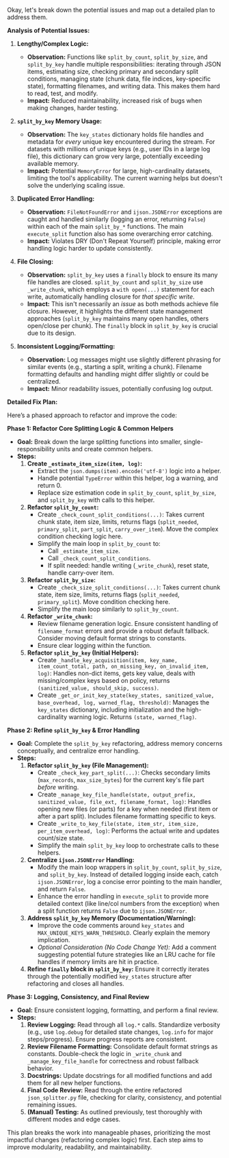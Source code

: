 
Okay, let's break down the potential issues and map out a detailed plan to address them.

**Analysis of Potential Issues:**

1.  **Lengthy/Complex Logic:**
    *   **Observation:** Functions like `split_by_count`, `split_by_size`, and `split_by_key` handle multiple responsibilities: iterating through JSON items, estimating size, checking primary and secondary split conditions, managing state (chunk data, file indices, key-specific state), formatting filenames, and writing data. This makes them hard to read, test, and modify.
    *   **Impact:** Reduced maintainability, increased risk of bugs when making changes, harder testing.

2.  **`split_by_key` Memory Usage:**
    *   **Observation:** The `key_states` dictionary holds file handles and metadata for *every* unique key encountered during the stream. For datasets with millions of unique keys (e.g., user IDs in a large log file), this dictionary can grow very large, potentially exceeding available memory.
    *   **Impact:** Potential `MemoryError` for large, high-cardinality datasets, limiting the tool's applicability. The current warning helps but doesn't solve the underlying scaling issue.

3.  **Duplicated Error Handling:**
    *   **Observation:** `FileNotFoundError` and `ijson.JSONError` exceptions are caught and handled similarly (logging an error, returning `False`) within each of the main `split_by_*` functions. The main `execute_split` function also has some overarching error catching.
    *   **Impact:** Violates DRY (Don't Repeat Yourself) principle, making error handling logic harder to update consistently.

4.  **File Closing:**
    *   **Observation:** `split_by_key` uses a `finally` block to ensure its many file handles are closed. `split_by_count` and `split_by_size` use `_write_chunk`, which employs a `with open(...)` statement for each write, automatically handling closure for *that specific write*.
    *   **Impact:** This isn't necessarily an *issue* as both methods achieve file closure. However, it highlights the different state management approaches (`split_by_key` maintains many open handles, others open/close per chunk). The `finally` block in `split_by_key` is crucial due to its design.

5.  **Inconsistent Logging/Formatting:**
    *   **Observation:** Log messages might use slightly different phrasing for similar events (e.g., starting a split, writing a chunk). Filename formatting defaults and handling might differ slightly or could be centralized.
    *   **Impact:** Minor readability issues, potentially confusing log output.

**Detailed Fix Plan:**

Here’s a phased approach to refactor and improve the code:

**Phase 1: Refactor Core Splitting Logic & Common Helpers**

*   **Goal:** Break down the large splitting functions into smaller, single-responsibility units and create common helpers.
*   **Steps:**
    1.  **Create `_estimate_item_size(item, log)`:**
        *   Extract the `json.dumps(item).encode('utf-8')` logic into a helper.
        *   Handle potential `TypeError` within this helper, log a warning, and return 0.
        *   Replace size estimation code in `split_by_count`, `split_by_size`, and `split_by_key` with calls to this helper.
    2.  **Refactor `split_by_count`:**
        *   Create `_check_count_split_conditions(...)`: Takes current chunk state, item size, limits, returns flags (`split_needed`, `primary_split`, `part_split`, `carry_over_item`). Move the complex condition checking logic here.
        *   Simplify the main loop in `split_by_count` to:
            *   Call `_estimate_item_size`.
            *   Call `_check_count_split_conditions`.
            *   If split needed: handle writing (`_write_chunk`), reset state, handle carry-over item.
    3.  **Refactor `split_by_size`:**
        *   Create `_check_size_split_conditions(...)`: Takes current chunk state, item size, limits, returns flags (`split_needed`, `primary_split`). Move condition checking here.
        *   Simplify the main loop similarly to `split_by_count`.
    4.  **Refactor `_write_chunk`:**
        *   Review filename generation logic. Ensure consistent handling of `filename_format` errors and provide a robust default fallback. Consider moving default format strings to constants.
        *   Ensure clear logging within the function.
    5.  **Refactor `split_by_key` (Initial Helpers):**
        *   Create `_handle_key_acquisition(item, key_name, item_count_total, path, on_missing_key, on_invalid_item, log)`: Handles non-dict items, gets key value, deals with missing/complex keys based on policy, returns `(sanitized_value, should_skip, success)`.
        *   Create `_get_or_init_key_state(key_states, sanitized_value, base_overhead, log, warned_flag, threshold)`: Manages the `key_states` dictionary, including initialization and the high-cardinality warning logic. Returns `(state, warned_flag)`.

**Phase 2: Refine `split_by_key` & Error Handling**

*   **Goal:** Complete the `split_by_key` refactoring, address memory concerns conceptually, and centralize error handling.
*   **Steps:**
    1.  **Refactor `split_by_key` (File Management):**
        *   Create `_check_key_part_split(...)`: Checks secondary limits (`max_records`, `max_size_bytes`) for the current key's file part *before* writing.
        *   Create `_manage_key_file_handle(state, output_prefix, sanitized_value, file_ext, filename_format, log)`: Handles opening new files (or parts) for a key when needed (first item or after a part split). Includes filename formatting specific to keys.
        *   Create `_write_to_key_file(state, item_str, item_size, per_item_overhead, log)`: Performs the actual write and updates count/size state.
        *   Simplify the main `split_by_key` loop to orchestrate calls to these helpers.
    2.  **Centralize `ijson.JSONError` Handling:**
        *   Modify the main loop wrappers in `split_by_count`, `split_by_size`, and `split_by_key`. Instead of detailed logging inside each, catch `ijson.JSONError`, log a concise error pointing to the main handler, and return `False`.
        *   Enhance the error handling in `execute_split` to provide more detailed context (like line/col numbers from the exception) when a split function returns `False` due to `ijson.JSONError`.
    3.  **Address `split_by_key` Memory (Documentation/Warning):**
        *   Improve the code comments around `key_states` and `MAX_UNIQUE_KEYS_WARN_THRESHOLD`. Clearly explain the memory implication.
        *   *Optional Consideration (No Code Change Yet):* Add a comment suggesting potential future strategies like an LRU cache for file handles if memory limits are hit in practice.
    4.  **Refine `finally` block in `split_by_key`:** Ensure it correctly iterates through the potentially modified `key_states` structure after refactoring and closes all handles.

**Phase 3: Logging, Consistency, and Final Review**

*   **Goal:** Ensure consistent logging, formatting, and perform a final review.
*   **Steps:**
    1.  **Review Logging:** Read through all `log.*` calls. Standardize verbosity (e.g., use `log.debug` for detailed state changes, `log.info` for major steps/progress). Ensure progress reports are consistent.
    2.  **Review Filename Formatting:** Consolidate default format strings as constants. Double-check the logic in `_write_chunk` and `_manage_key_file_handle` for correctness and robust fallback behavior.
    3.  **Docstrings:** Update docstrings for all modified functions and add them for all new helper functions.
    4.  **Final Code Review:** Read through the entire refactored `json_splitter.py` file, checking for clarity, consistency, and potential remaining issues.
    5.  **(Manual) Testing:** As outlined previously, test thoroughly with different modes and edge cases.

This plan breaks the work into manageable phases, prioritizing the most impactful changes (refactoring complex logic) first. Each step aims to improve modularity, readability, and maintainability.
